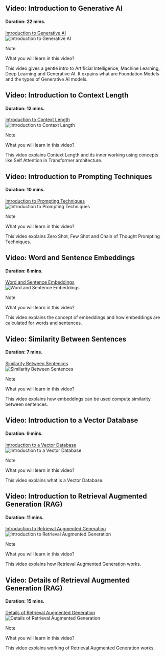 
## Video: Introduction to Generative AI
#### Duration: 22 mins.

[Introduction to Generative AI](https://www.youtube.com/watch?v=G2fqAlgmoPo)
<br>
![Introduction to Generative AI](images/intro_genai.png)

> [!NOTE]
> What you will learn in this video?
>
> This video gives a gentle intro to Artificial Intelligence, Machine Learning, Deep Learning and Generative AI. It expains what are Foundation Models and the types of Generative AI models.


## Video: Introduction to Context Length
#### Duration: 12 mins.

[Introduction to Context Length](https://www.youtube.com/watch?v=-QVoIxEpFkM)
<br>
![Introduction to Context Length](images/context_length.png)

> [!NOTE]
> What you will learn in this video?
>
> This video explains Context Length and its inner working using concepts like Self Attention in Transformer architecture.

## Video: Introduction to Prompting Techniques
#### Duration: 10 mins.

[Introduction to Prompting Techniques](https://www.youtube.com/watch?v=sZIV7em3JA8)
<br>
![Introduction to Prompting Techniques](images/prompting_1.png)

> [!NOTE]
> What you will learn in this video?
>
> This video explains Zero Shot, Few Shot and Chain of Thought Prompting Techniques.

## Video: Word and Sentence Embeddings
#### Duration: 8 mins.

[Word and Sentence Embeddings](https://www.youtube.com/watch?v=A8HEPBdKVMA)
<br>
![Word and Sentence Embeddings](images/embeddings_1.png)

> [!NOTE]
> What you will learn in this video?
>
> This video explains the concept of embeddings and how embeddings are calculated for words and sentences.

## Video: Similarity Between Sentences
#### Duration: 7 mins.

[Similarity Between Sentences](https://www.youtube.com/watch?v=B3jS_aUEicY)
<br>
![Similarity Between Sentences](images/sentence_sim.png)

> [!NOTE]
> What you will learn in this video?
>
> This video explains how embeddings can be used compute similarity between sentences.

## Video: Introduction to a Vector Database
#### Duration: 9 mins.

[Introduction to a Vector Database](https://www.youtube.com/watch?v=gl1r1XV0SLw)
<br>
![Introduction to a Vector Database](images/vectordb1.png)

> [!NOTE]
> What you will learn in this video?
>
> This video explains what is a Vector Database.

## Video: Introduction to Retrieval Augmented Generation (RAG)
#### Duration: 11 mins.

[Introduction to Retrieval Augmented Generation](https://www.youtube.com/watch?v=u47GtXwePms)
<br>
![Introduction to Retrieval Augmented Generation](images/rag.png)

> [!NOTE]
> What you will learn in this video?
>
> This video explains how Retrieval Augmented Generation works.

## Video: Details of Retrieval Augmented Generation (RAG) 
#### Duration: 15 mins.

[Details of Retrieval Augmented Generation](https://www.youtube.com/watch?v=1EYVt1axmfg)
<br>
![Details of Retrieval Augmented Generation](images/rag2.png)

> [!NOTE]
> What you will learn in this video?
>
> This video explains working of Retrieval Augmented Generation works.
